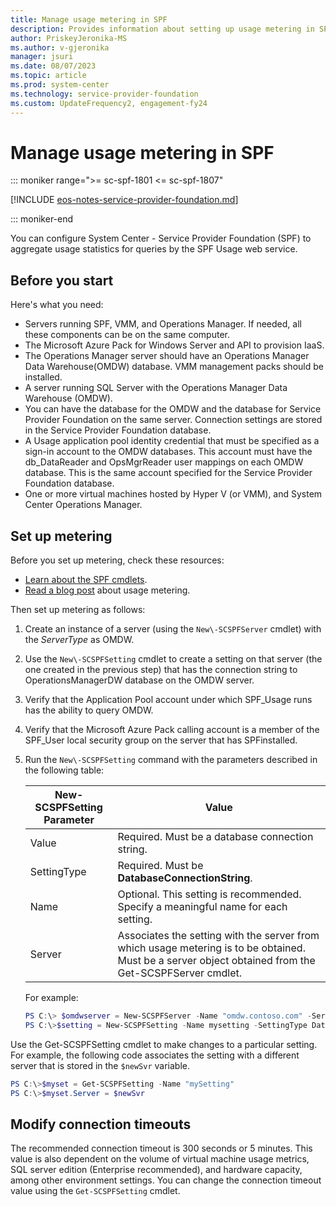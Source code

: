 ```yaml
---
title: Manage usage metering in SPF
description: Provides information about setting up usage metering in SPF
author: PriskeyJeronika-MS
ms.author: v-gjeronika
manager: jsuri
ms.date: 08/07/2023
ms.topic: article
ms.prod: system-center
ms.technology: service-provider-foundation
ms.custom: UpdateFrequency2, engagement-fy24
---
```


# Manage usage metering in SPF

::: moniker range=">= sc-spf-1801 <= sc-spf-1807"

[!INCLUDE [eos-notes-service-provider-foundation.md](../includes/eos-notes-service-provider-foundation.md)]

::: moniker-end

You can configure System Center - Service Provider Foundation (SPF) to aggregate usage statistics for queries by the SPF Usage web service.

## Before you start

Here's what you need:

- Servers running SPF, VMM, and Operations Manager. If needed, all these components can be on the same computer.
- The Microsoft Azure Pack for Windows Server and API to provision IaaS.
- The Operations Manager server should have an Operations Manager Data Warehouse(OMDW) database. VMM management packs should be installed.
- A server running SQL Server with the Operations Manager Data Warehouse (OMDW).
- You can have the database for the OMDW and the database for Service Provider Foundation on the same server. Connection settings are stored in the Service Provider Foundation database.
- A Usage application pool identity credential that must be specified as a sign-in account to the OMDW databases. This account must have the db_DataReader and OpsMgrReader user mappings on each OMDW database. This is the same account specified for the Service Provider Foundation database.
- One or more virtual machines hosted by Hyper V (or VMM), and System Center Operations Manager.

## Set up metering

Before you set up metering, check these resources:

- [Learn about the SPF cmdlets](/powershell/module/spfadmin/set-scspftenant).
- [Read a blog post](/archive/blogs/privatecloud/configuring-spf-and-windows-azure-pack-for-iaas-usage-and-metering) about usage metering.

Then set up metering as follows:

1. Create an instance of a server \(using the `New\-SCSPFServer` cmdlet\) with the *ServerType* as OMDW.
2. Use the `New\-SCSPFSetting` cmdlet to create a setting on that server (the one created in the previous step) that has the connection string to OperationsManagerDW database on the OMDW server.
3. Verify that the Application Pool account under which SPF\_Usage runs has the ability to query OMDW.
4. Verify that the Microsoft Azure Pack calling account is a member of the SPF\_User local security group on the server that has SPFinstalled.
5. Run the `New\-SCSPFSetting` command with the parameters described in the following table: 

    |New\-SCSPFSetting Parameter|Value|  
    |-------------------------------|---------|  
    |Value|Required. Must be a database connection string.|  
    |SettingType|Required. Must be **DatabaseConnectionString**.|  
    |Name|Optional. This setting is recommended. Specify a meaningful name for each setting.|  
    |Server|Associates the setting with the server from which usage metering is to be obtained. Must be a server object obtained from the Get\-SCSPFServer cmdlet.|  

    For example:  

    ```powershell  
    PS C:\> $omdwserver = New-SCSPFServer -Name "omdw.contoso.com" -ServerType OMDW  
    PS C:\>$setting = New-SCSPFSetting -Name mysetting -SettingType DatabaseConnectionString -Value "Server=myomdwserver\myomdwinstance;Database=OperationsManagerDW;Trusted_Connection=True;Connect Timeout=300" -Server $omdwserver  

    ```  
Use the Get\-SCSPFSetting cmdlet to make changes to a particular setting. For example, the following code associates the setting with a different server that is stored in the `$newSvr` variable.  

```powershell  
PS C:\>$myset = Get-SCSPFSetting -Name "mySetting"  
PS C:\>$myset.Server = $newSvr  

```  

## Modify connection timeouts

The recommended connection timeout is 300 seconds or 5 minutes. This value is also dependent on the volume of virtual machine usage metrics, SQL server edition (Enterprise recommended), and hardware capacity, among other environment settings. You can change the connection timeout value using the `Get-SCSPFSetting` cmdlet.
